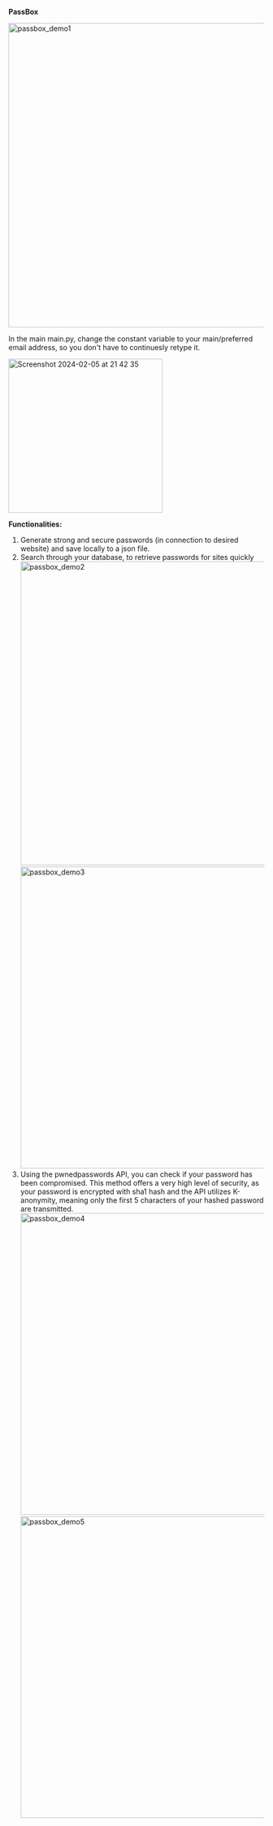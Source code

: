 **PassBox**

<img width="599" alt="passbox_demo1" src="https://github.com/molleremil/passbox/assets/139823248/4c8e04fe-da40-43ab-a616-9d76870cd103">


In the main main.py, change the constant variable to your main/preferred email address, so you don't have to continuesly retype it.

<img width="303" alt="Screenshot 2024-02-05 at 21 42 35" src="https://github.com/molleremil/passbox/assets/139823248/472dad86-9402-4215-ab10-a3e273dbc5b0">

**Functionalities:**

  1. Generate strong and secure passwords (in connection to desired website) and save locally to a json file.
  2. Search through your database, to retrieve passwords for sites quickly
     <img width="598" alt="passbox_demo2" src="https://github.com/molleremil/passbox/assets/139823248/0fe932a6-332b-4c27-b545-4442709dc0e5">
     <img width="594" alt="passbox_demo3" src="https://github.com/molleremil/passbox/assets/139823248/add0b072-b6d9-4cfd-be35-6097eb73296b">
  3. Using the pwnedpasswords API, you can check if your password has been compromised. This method offers a very high level of security, as your password is encrypted with sha1 hash and the API utilizes K-anonymity, meaning only the first 5 characters of your hashed password are transmitted.
     <img width="594" alt="passbox_demo4" src="https://github.com/molleremil/passbox/assets/139823248/4d0d102d-136f-4871-874f-4f311fba69d7">
     <img width="594" alt="passbox_demo5" src="https://github.com/molleremil/passbox/assets/139823248/1da9bf96-0926-4abf-b50a-ef906ad8a2d5">


     

